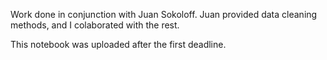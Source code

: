 Work done in conjunction with Juan Sokoloff. 
Juan provided data cleaning methods, and I colaborated with the rest.

This notebook was uploaded after the first deadline.
